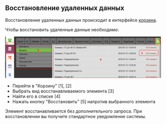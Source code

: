 ## Восстановление удаленных данных

Восстановление удаленных данных происходит в интерфейсе [корзина](database-trash.md).

Чтобы восстановить удаленные данные необходимо:

![](../images/database-trash.png)

  - Перейти в "Корзину" [1], [2]
  - Выбрать вид восстанавливаемого элемента [3]
  - Найти его в списке [4]
  - Нажать кнопку "Восстановить" [5] напротив выбранного элемента
  
Элемент восстанавливается без дополнительного запроса.
При восстановлении вы получите стандартное уведомление системы.
